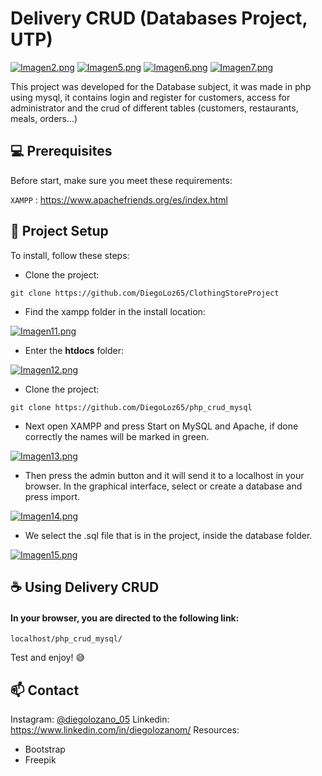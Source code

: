 # Delivery CRUD (Databases Project, UTP)

[![Imagen2.png](https://i.postimg.cc/x8FB8CYN/Imagen2.png)](https://postimg.cc/xNM6F9X9)
[![Imagen5.png](https://i.postimg.cc/9FZvCcK0/Imagen5.png)](https://postimg.cc/Ln4yVFHF)
[![Imagen6.png](https://i.postimg.cc/8zwXzcHp/Imagen6.png)](https://postimg.cc/VJrW7Ypp)
[![Imagen7.png](https://i.postimg.cc/Rhy98GWY/Imagen7.png)](https://postimg.cc/WqGQqG6m)

This project was developed for the Database subject, it was made in php using mysql, it contains login and register for customers, access for administrator and the crud of different tables (customers, restaurants, meals, orders...)

## 💻 Prerequisites

Before start, make sure you meet these requirements:

`XAMPP` : <https://www.apachefriends.org/es/index.html>

## 🚀 Project Setup

To install, follow these steps:

* Clone the project:
```
git clone https://github.com/DiegoLoz65/ClothingStoreProject
```
* Find the xampp folder in the install location:

[![Imagen11.png](https://i.postimg.cc/7hMd1Vg7/Imagen11.png)](https://postimg.cc/1VXvsD75)

* Enter the **htdocs** folder:

[![Imagen12.png](https://i.postimg.cc/yd7FgyY2/Imagen12.png)](https://postimg.cc/kVhVL8Sy)

* Clone the project:
```
git clone https://github.com/DiegoLoz65/php_crud_mysql
```
* Next open XAMPP and press Start on MySQL and Apache, if done correctly the names will be marked in green.

[![Imagen13.png](https://i.postimg.cc/CK7vGBG2/Imagen13.png)](https://postimg.cc/yJJXBNrh)

* Then press the admin button and it will send it to a localhost in your browser. In the graphical interface, select or create a database and press import.

[![Imagen14.png](https://i.postimg.cc/vZB7Jqf0/Imagen14.png)](https://postimg.cc/BXr1DChF)

* We select the .sql file that is in the project, inside the database folder.

[![Imagen15.png](https://i.postimg.cc/HLzMZbPQ/Imagen15.png)](https://postimg.cc/VSS550w6)

## ☕ Using Delivery CRUD

#### In your browser, you are directed to the following link:

```
localhost/php_crud_mysql/
```

Test and enjoy! 😅

## 📫 Contact

Instagram:  [@diegolozano_05](https://www.instagram.com/diegolozano_05/) 
Linkedin:  https://www.linkedin.com/in/diegolozanom/
Resources: 
* Bootstrap
* Freepik
